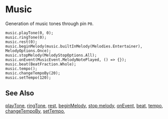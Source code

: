 # Music

Generation of music tones through pin ``P0``.

```cards
music.playTone(0, 0);
music.ringTone(0);
music.rest(0);
music.beginMelody(music.builtInMelody(Melodies.Entertainer), MelodyOptions.Once);
music.stopMelody(MelodyStopOptions.All);
music.onEvent(MusicEvent.MelodyNotePlayed, () => {});
music.beat(BeatFraction.Whole);
music.tempo();
music.changeTempoBy(20);
music.setTempo(120);
```

## See Also

[playTone](/reference/music/play-tone), [ringTone](/reference/music/ring-tone), [rest](/reference/music/rest),
[beginMelody](/reference/music/begin-melody), 
[stop melody](/reference/music/stop-melody),
[onEvent](/reference/music/on-event),
[beat](/reference/music/beat), [tempo](/reference/music/tempo), [changeTempoBy](/reference/music/change-tempo-by), [setTempo](/reference/music/set-tempo),
